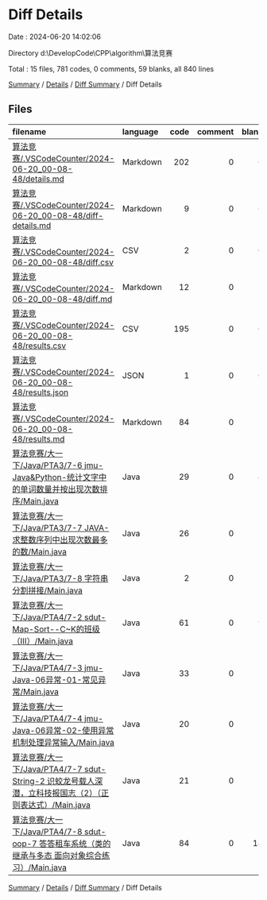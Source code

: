 # Diff Details

Date : 2024-06-20 14:02:06

Directory d:\\DevelopCode\\CPP\\algorithm\\算法竞赛

Total : 15 files,  781 codes, 0 comments, 59 blanks, all 840 lines

[Summary](results.md) / [Details](details.md) / [Diff Summary](diff.md) / Diff Details

## Files
| filename | language | code | comment | blank | total |
| :--- | :--- | ---: | ---: | ---: | ---: |
| [算法竞赛/.VSCodeCounter/2024-06-20_00-08-48/details.md](/%E7%AE%97%E6%B3%95%E7%AB%9E%E8%B5%9B/.VSCodeCounter/2024-06-20_00-08-48/details.md) | Markdown | 202 | 0 | 6 | 208 |
| [算法竞赛/.VSCodeCounter/2024-06-20_00-08-48/diff-details.md](/%E7%AE%97%E6%B3%95%E7%AB%9E%E8%B5%9B/.VSCodeCounter/2024-06-20_00-08-48/diff-details.md) | Markdown | 9 | 0 | 6 | 15 |
| [算法竞赛/.VSCodeCounter/2024-06-20_00-08-48/diff.csv](/%E7%AE%97%E6%B3%95%E7%AB%9E%E8%B5%9B/.VSCodeCounter/2024-06-20_00-08-48/diff.csv) | CSV | 2 | 0 | 0 | 2 |
| [算法竞赛/.VSCodeCounter/2024-06-20_00-08-48/diff.md](/%E7%AE%97%E6%B3%95%E7%AB%9E%E8%B5%9B/.VSCodeCounter/2024-06-20_00-08-48/diff.md) | Markdown | 12 | 0 | 7 | 19 |
| [算法竞赛/.VSCodeCounter/2024-06-20_00-08-48/results.csv](/%E7%AE%97%E6%B3%95%E7%AB%9E%E8%B5%9B/.VSCodeCounter/2024-06-20_00-08-48/results.csv) | CSV | 195 | 0 | 0 | 195 |
| [算法竞赛/.VSCodeCounter/2024-06-20_00-08-48/results.json](/%E7%AE%97%E6%B3%95%E7%AB%9E%E8%B5%9B/.VSCodeCounter/2024-06-20_00-08-48/results.json) | JSON | 1 | 0 | 0 | 1 |
| [算法竞赛/.VSCodeCounter/2024-06-20_00-08-48/results.md](/%E7%AE%97%E6%B3%95%E7%AB%9E%E8%B5%9B/.VSCodeCounter/2024-06-20_00-08-48/results.md) | Markdown | 84 | 0 | 7 | 91 |
| [算法竞赛/大一下/Java/PTA3/7-6 jmu-Java&Python-统计文字中的单词数量并按出现次数排序/Main.java](/%E7%AE%97%E6%B3%95%E7%AB%9E%E8%B5%9B/%E5%A4%A7%E4%B8%80%E4%B8%8B/Java/PTA3/7-6%20jmu-Java&Python-%E7%BB%9F%E8%AE%A1%E6%96%87%E5%AD%97%E4%B8%AD%E7%9A%84%E5%8D%95%E8%AF%8D%E6%95%B0%E9%87%8F%E5%B9%B6%E6%8C%89%E5%87%BA%E7%8E%B0%E6%AC%A1%E6%95%B0%E6%8E%92%E5%BA%8F/Main.java) | Java | 29 | 0 | 4 | 33 |
| [算法竞赛/大一下/Java/PTA3/7-7 JAVA-求整数序列中出现次数最多的数/Main.java](/%E7%AE%97%E6%B3%95%E7%AB%9E%E8%B5%9B/%E5%A4%A7%E4%B8%80%E4%B8%8B/Java/PTA3/7-7%20JAVA-%E6%B1%82%E6%95%B4%E6%95%B0%E5%BA%8F%E5%88%97%E4%B8%AD%E5%87%BA%E7%8E%B0%E6%AC%A1%E6%95%B0%E6%9C%80%E5%A4%9A%E7%9A%84%E6%95%B0/Main.java) | Java | 26 | 0 | 1 | 27 |
| [算法竞赛/大一下/Java/PTA3/7-8 字符串分割拼接/Main.java](/%E7%AE%97%E6%B3%95%E7%AB%9E%E8%B5%9B/%E5%A4%A7%E4%B8%80%E4%B8%8B/Java/PTA3/7-8%20%E5%AD%97%E7%AC%A6%E4%B8%B2%E5%88%86%E5%89%B2%E6%8B%BC%E6%8E%A5/Main.java) | Java | 2 | 0 | 2 | 4 |
| [算法竞赛/大一下/Java/PTA4/7-2 sdut-Map-Sort--C~K的班级（III）/Main.java](/%E7%AE%97%E6%B3%95%E7%AB%9E%E8%B5%9B/%E5%A4%A7%E4%B8%80%E4%B8%8B/Java/PTA4/7-2%20sdut-Map-Sort--C~K%E7%9A%84%E7%8F%AD%E7%BA%A7%EF%BC%88III%EF%BC%89/Main.java) | Java | 61 | 0 | 9 | 70 |
| [算法竞赛/大一下/Java/PTA4/7-3 jmu-Java-06异常-01-常见异常/Main.java](/%E7%AE%97%E6%B3%95%E7%AB%9E%E8%B5%9B/%E5%A4%A7%E4%B8%80%E4%B8%8B/Java/PTA4/7-3%20jmu-Java-06%E5%BC%82%E5%B8%B8-01-%E5%B8%B8%E8%A7%81%E5%BC%82%E5%B8%B8/Main.java) | Java | 33 | 0 | 1 | 34 |
| [算法竞赛/大一下/Java/PTA4/7-4 jmu-Java-06异常-02-使用异常机制处理异常输入/Main.java](/%E7%AE%97%E6%B3%95%E7%AB%9E%E8%B5%9B/%E5%A4%A7%E4%B8%80%E4%B8%8B/Java/PTA4/7-4%20jmu-Java-06%E5%BC%82%E5%B8%B8-02-%E4%BD%BF%E7%94%A8%E5%BC%82%E5%B8%B8%E6%9C%BA%E5%88%B6%E5%A4%84%E7%90%86%E5%BC%82%E5%B8%B8%E8%BE%93%E5%85%A5/Main.java) | Java | 20 | 0 | 1 | 21 |
| [算法竞赛/大一下/Java/PTA4/7-7 sdut-String-2 识蛟龙号载人深潜，立科技报国志（2）（正则表达式）/Main.java](/%E7%AE%97%E6%B3%95%E7%AB%9E%E8%B5%9B/%E5%A4%A7%E4%B8%80%E4%B8%8B/Java/PTA4/7-7%20sdut-String-2%20%E8%AF%86%E8%9B%9F%E9%BE%99%E5%8F%B7%E8%BD%BD%E4%BA%BA%E6%B7%B1%E6%BD%9C%EF%BC%8C%E7%AB%8B%E7%A7%91%E6%8A%80%E6%8A%A5%E5%9B%BD%E5%BF%97%EF%BC%882%EF%BC%89%EF%BC%88%E6%AD%A3%E5%88%99%E8%A1%A8%E8%BE%BE%E5%BC%8F%EF%BC%89/Main.java) | Java | 21 | 0 | 1 | 22 |
| [算法竞赛/大一下/Java/PTA4/7-8 sdut-oop-7 答答租车系统（类的继承与多态 面向对象综合练习）/Main.java](/%E7%AE%97%E6%B3%95%E7%AB%9E%E8%B5%9B/%E5%A4%A7%E4%B8%80%E4%B8%8B/Java/PTA4/7-8%20sdut-oop-7%20%E7%AD%94%E7%AD%94%E7%A7%9F%E8%BD%A6%E7%B3%BB%E7%BB%9F%EF%BC%88%E7%B1%BB%E7%9A%84%E7%BB%A7%E6%89%BF%E4%B8%8E%E5%A4%9A%E6%80%81%20%E9%9D%A2%E5%90%91%E5%AF%B9%E8%B1%A1%E7%BB%BC%E5%90%88%E7%BB%83%E4%B9%A0%EF%BC%89/Main.java) | Java | 84 | 0 | 14 | 98 |

[Summary](results.md) / [Details](details.md) / [Diff Summary](diff.md) / Diff Details